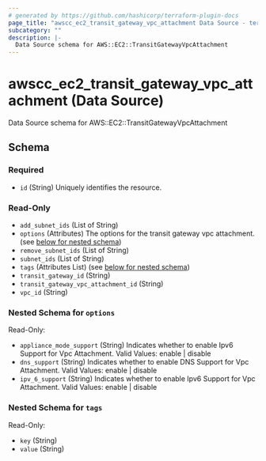 ```yaml
---
# generated by https://github.com/hashicorp/terraform-plugin-docs
page_title: "awscc_ec2_transit_gateway_vpc_attachment Data Source - terraform-provider-awscc"
subcategory: ""
description: |-
  Data Source schema for AWS::EC2::TransitGatewayVpcAttachment
---
```


# awscc_ec2_transit_gateway_vpc_attachment (Data Source)

Data Source schema for AWS::EC2::TransitGatewayVpcAttachment



<!-- schema generated by tfplugindocs -->
## Schema

### Required

- `id` (String) Uniquely identifies the resource.

### Read-Only

- `add_subnet_ids` (List of String)
- `options` (Attributes) The options for the transit gateway vpc attachment. (see [below for nested schema](#nestedatt--options))
- `remove_subnet_ids` (List of String)
- `subnet_ids` (List of String)
- `tags` (Attributes List) (see [below for nested schema](#nestedatt--tags))
- `transit_gateway_id` (String)
- `transit_gateway_vpc_attachment_id` (String)
- `vpc_id` (String)

<a id="nestedatt--options"></a>
### Nested Schema for `options`

Read-Only:

- `appliance_mode_support` (String) Indicates whether to enable Ipv6 Support for Vpc Attachment. Valid Values: enable | disable
- `dns_support` (String) Indicates whether to enable DNS Support for Vpc Attachment. Valid Values: enable | disable
- `ipv_6_support` (String) Indicates whether to enable Ipv6 Support for Vpc Attachment. Valid Values: enable | disable


<a id="nestedatt--tags"></a>
### Nested Schema for `tags`

Read-Only:

- `key` (String)
- `value` (String)
